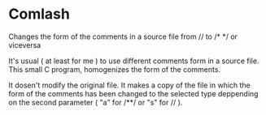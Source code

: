 # Comlash
Changes the form of the comments  in a source file from // to /* */ or viceversa

It's usual ( at least for me ) to use different comments form in a source file. This small C program, homogenizes the form of the comments.

It dosen't modify the original file. It makes a copy of the file in which the form of the comments has been changed to the selected type deppending on the second parameter ( "a" for /**/ or "s" for // ).
